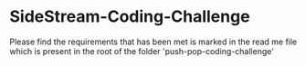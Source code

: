 # SideStream-Coding-Challenge

Please find the requirements that has been met is marked in the read me file which is present in the root of the folder 'push-pop-coding-challenge'
